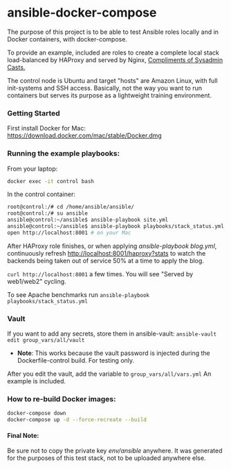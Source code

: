 # ansible-docker-compose

The purpose of this project is to be able to test Ansible roles locally and in Docker containers, with docker-compose.

To provide an example, included are roles to create a complete local stack load-balanced by HAProxy and served by Nginx, [Compliments of Sysadmin Casts. ](https://sysadmincasts.com/episodes/47-zero-downtime-deployments-with-ansible-part-4-4)

The control node is Ubuntu and target "hosts" are Amazon Linux, with full init-systems and SSH access.  Basically, not the way you want to run containers but serves its purpose as a lightweight training environment.

### Getting Started
First install Docker for Mac: https://download.docker.com/mac/stable/Docker.dmg

### Running the example playbooks:
From your laptop:
```bash
docker exec -it control bash
```
In the control container:
```bash
root@control:/# cd /home/ansible/ansible/
root@control:/# su ansible
ansible@control:~/ansible$ ansible-playbook site.yml
ansible@control:~/ansible$ ansible-playbook playbooks/stack_status.yml
open http://localhost:8001 # on your Mac
```

After HAProxy role finishes, or when applying *ansible-playbook blog.yml*, continuously refresh <http://localhost:8001/haproxy?stats> to watch the backends being taken out of service 50% at a time to apply the blog.

`curl http://localhost:8001` a few times.  You will see "Served by web1/web2" cycling.

To see Apache benchmarks run `ansible-playbook playbooks/stack_status.yml`

### Vault
If you want to add any secrets, store them in ansible-vault:
`ansible-vault edit group_vars/all/vault`
* **Note**: This works because the vault password is injected during the Dockerfile-control build.  For testing only.

After you edit the vault, add the variable to `group_vars/all/vars.yml`
An example is included.

### How to re-build Docker images:
```bash
docker-compose down
docker-compose up -d --force-recreate --build
```

#### Final Note:
Be sure not to copy the private key *env/ansible* anywhere.  It was generated for the purposes of this test stack, not to be uploaded anywhere else.
